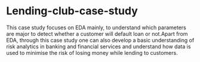 # Lending-club-case-study
This case study focuses on EDA mainly, to understand which parameters are major to detect whether a customer will default loan or not.Apart from EDA, through this case study one can also develop a basic understanding of risk analytics in banking and financial services and understand how data is used to minimise the risk of losing money while lending to customers.

